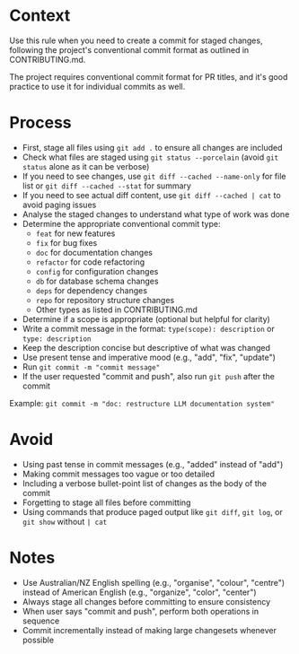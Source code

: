 # Context

Use this rule when you need to create a commit for staged changes, following the project's conventional commit format as outlined in CONTRIBUTING.md.

The project requires conventional commit format for PR titles, and it's good practice to use it for individual commits as well.

# Process

- First, stage all files using `git add .` to ensure all changes are included
- Check what files are staged using `git status --porcelain` (avoid `git status` alone as it can be verbose)
- If you need to see changes, use `git diff --cached --name-only` for file list or `git diff --cached --stat` for summary
- If you need to see actual diff content, use `git diff --cached | cat` to avoid paging issues
- Analyse the staged changes to understand what type of work was done
- Determine the appropriate conventional commit type:
  - `feat` for new features
  - `fix` for bug fixes
  - `doc` for documentation changes
  - `refactor` for code refactoring
  - `config` for configuration changes
  - `db` for database schema changes
  - `deps` for dependency changes
  - `repo` for repository structure changes
  - Other types as listed in CONTRIBUTING.md
- Determine if a scope is appropriate (optional but helpful for clarity)
- Write a commit message in the format: `type(scope): description` or `type: description`
- Keep the description concise but descriptive of what was changed
- Use present tense and imperative mood (e.g., "add", "fix", "update")
- Run `git commit -m "commit message"`
- If the user requested "commit and push", also run `git push` after the commit

Example: `git commit -m "doc: restructure LLM documentation system"`

# Avoid

- Using past tense in commit messages (e.g., "added" instead of "add")
- Making commit messages too vague or too detailed
- Including a verbose bullet-point list of changes as the body of the commit
- Forgetting to stage all files before committing
- Using commands that produce paged output like `git diff`, `git log`, or `git show` without `| cat`

# Notes

- Use Australian/NZ English spelling (e.g., "organise", "colour", "centre") instead of American English (e.g., "organize", "color", "center")
- Always stage all changes before committing to ensure consistency
- When user says "commit and push", perform both operations in sequence
- Commit incrementally instead of making large changesets whenever possible
